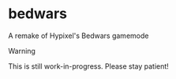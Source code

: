 # bedwars
A remake of Hypixel's Bedwars gamemode

> [!WARNING]
> This is still work-in-progress. Please stay patient!
